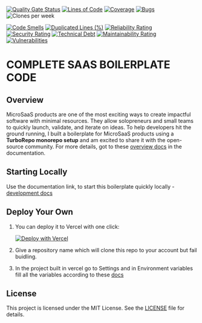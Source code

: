 [![Quality Gate Status](https://sonarcloud.io/api/project_badges/measure?project=anoopkarnik_turborepo-saas-boilerplate-code&metric=alert_status)](https://sonarcloud.io/summary/new_code?id=anoopkarnik_turborepo-saas-boilerplate-code)
[![Lines of Code](https://sonarcloud.io/api/project_badges/measure?project=anoopkarnik_turborepo-saas-boilerplate-code&metric=ncloc)](https://sonarcloud.io/summary/new_code?id=anoopkarnik_turborepo-saas-boilerplate-code)
[![Coverage](https://sonarcloud.io/api/project_badges/measure?project=anoopkarnik_turborepo-saas-boilerplate-code&metric=coverage)](https://sonarcloud.io/summary/new_code?id=anoopkarnik_turborepo-saas-boilerplate-code)
[![Bugs](https://sonarcloud.io/api/project_badges/measure?project=anoopkarnik_turborepo-saas-boilerplate-code&metric=bugs)](https://sonarcloud.io/summary/new_code?id=anoopkarnik_turborepo-saas-boilerplate-code)
![Clones per week](https://img.shields.io/badge/Clones-90-blue?style=for-the-badge)


[![Code Smells](https://sonarcloud.io/api/project_badges/measure?project=anoopkarnik_turborepo-saas-boilerplate-code&metric=code_smells)](https://sonarcloud.io/summary/new_code?id=anoopkarnik_turborepo-saas-boilerplate-code)
[![Duplicated Lines (%)](https://sonarcloud.io/api/project_badges/measure?project=anoopkarnik_turborepo-saas-boilerplate-code&metric=duplicated_lines_density)](https://sonarcloud.io/summary/new_code?id=anoopkarnik_turborepo-saas-boilerplate-code)
[![Reliability Rating](https://sonarcloud.io/api/project_badges/measure?project=anoopkarnik_turborepo-saas-boilerplate-code&metric=reliability_rating)](https://sonarcloud.io/summary/new_code?id=anoopkarnik_turborepo-saas-boilerplate-code)
[![Security Rating](https://sonarcloud.io/api/project_badges/measure?project=anoopkarnik_turborepo-saas-boilerplate-code&metric=security_rating)](https://sonarcloud.io/summary/new_code?id=anoopkarnik_turborepo-saas-boilerplate-code)
[![Technical Debt](https://sonarcloud.io/api/project_badges/measure?project=anoopkarnik_turborepo-saas-boilerplate-code&metric=sqale_index)](https://sonarcloud.io/summary/new_code?id=anoopkarnik_turborepo-saas-boilerplate-code)
[![Maintainability Rating](https://sonarcloud.io/api/project_badges/measure?project=anoopkarnik_turborepo-saas-boilerplate-code&metric=sqale_rating)](https://sonarcloud.io/summary/new_code?id=anoopkarnik_turborepo-saas-boilerplate-code)
[![Vulnerabilities](https://sonarcloud.io/api/project_badges/measure?project=anoopkarnik_turborepo-saas-boilerplate-code&metric=vulnerabilities)](https://sonarcloud.io/summary/new_code?id=anoopkarnik_turborepo-saas-boilerplate-code)

# COMPLETE SAAS BOILERPLATE CODE

## Overview

MicroSaaS products are one of the most exciting ways to create impactful software with minimal resources. They allow solopreneurs and small teams to quickly launch, validate, and iterate on ideas. To help developers hit the ground running, I built a boilerplate for MicroSaaS products using a **TurboRepo monorepo setup** and am excited to share it with the open-source community. For more details, got to these [overview docs](https://docs.boilerplate.bayesian-labs.com/docs/overview) in the documentation.

## Starting Locally

Use the documentation link, to start this boilerplate quickly locally - [development docs](https://docs.boilerplate.bayesian-labs.com/docs/category/getting-started)


## Deploy Your Own

1) You can deploy it to Vercel with one click:

    [![Deploy with Vercel](https://vercel.com/button)](https://vercel.com/new/clone?repository-url=https%3A%2F%2Fgithub.com%2Fanoopkarnik%2Fturborepo-saas-boilerplate-code&project-name=nextjs-app&build-command=npm%20run%20db%3Agenerate%20%26%26%20cd%20apps%2Fnextjs-app%20%26%26%20npm%20run%20build&output-directory=apps%2Fnextjs-app%2F.next&install-command=npm%20install&dev-command=cd%20apps%2Fnextjs-app%20%26%26%20npm%20run%20dev
    )

2) Give a repository name which will clone this repo to your account but fail buidling.
3) In the project built in vercel go to Settings and in Environment variables fill all the variables according to these [docs](https://docs.boilerplate.bayesian-labs.com/docs/getting-started/start-locally)

## License

This project is licensed under the MIT License. See the [LICENSE](LICENSE) file for details.
